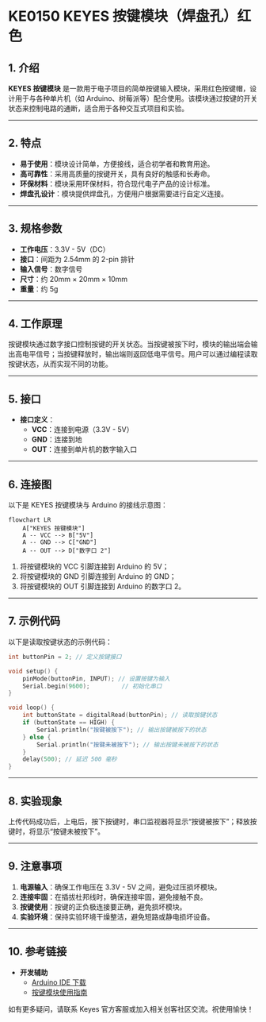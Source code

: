 # KE0150 KEYES 按键模块（焊盘孔）红色



## 1. 介绍
**KEYES 按键模块** 是一款用于电子项目的简单按键输入模块，采用红色按键帽，设计用于与各种单片机（如 Arduino、树莓派等）配合使用。该模块通过按键的开关状态来控制电路的通断，适合用于各种交互式项目和实验。

---

## 2. 特点
- **易于使用**：模块设计简单，方便接线，适合初学者和教育用途。
- **高可靠性**：采用高质量的按键开关，具有良好的触感和长寿命。
- **环保材料**：模块采用环保材料，符合现代电子产品的设计标准。
- **焊盘孔设计**：模块提供焊盘孔，方便用户根据需要进行自定义连接。

---

## 3. 规格参数
- **工作电压**：3.3V - 5V（DC）  
- **接口**：间距为 2.54mm 的 2-pin 排针  
- **输入信号**：数字信号  
- **尺寸**：约 20mm × 20mm × 10mm  
- **重量**：约 5g  

---

## 4. 工作原理
按键模块通过数字接口控制按键的开关状态。当按键被按下时，模块的输出端会输出高电平信号；当按键释放时，输出端则返回低电平信号。用户可以通过编程读取按键状态，从而实现不同的功能。

---

## 5. 接口
- **接口定义**：
  - **VCC**：连接到电源（3.3V - 5V）
  - **GND**：连接到地
  - **OUT**：连接到单片机的数字输入口

---

## 6. 连接图
以下是 KEYES 按键模块与 Arduino 的接线示意图：

```mermaid
flowchart LR
    A["KEYES 按键模块"] 
    A -- VCC --> B["5V"]
    A -- GND --> C["GND"]
    A -- OUT --> D["数字口 2"]
```

1. 将按键模块的 VCC 引脚连接到 Arduino 的 5V；
2. 将按键模块的 GND 引脚连接到 Arduino 的 GND；
3. 将按键模块的 OUT 引脚连接到 Arduino 的数字口 2。

---

## 7. 示例代码
以下是读取按键状态的示例代码：

```cpp
int buttonPin = 2; // 定义按键接口

void setup() {
    pinMode(buttonPin, INPUT); // 设置按键为输入
    Serial.begin(9600);         // 初始化串口
}

void loop() {
    int buttonState = digitalRead(buttonPin); // 读取按键状态
    if (buttonState == HIGH) {
        Serial.println("按键被按下"); // 输出按键被按下的状态
    } else {
        Serial.println("按键未被按下"); // 输出按键未被按下的状态
    }
    delay(500); // 延迟 500 毫秒
}
```

---

## 8. 实验现象
上传代码成功后，上电后，按下按键时，串口监视器将显示“按键被按下”；释放按键时，将显示“按键未被按下”。

---

## 9. 注意事项
1. **电源输入**：确保工作电压在 3.3V - 5V 之间，避免过压损坏模块。  
2. **连接牢固**：在插拔杜邦线时，确保连接牢固，避免接触不良。  
3. **按键使用**：按键的正负极连接要正确，避免损坏模块。  
4. **实验环境**：保持实验环境干燥整洁，避免短路或静电损坏设备。

---

## 10. 参考链接
- **开发辅助**  
  - [Arduino IDE 下载](https://www.arduino.cc/en/software)  
  - [按键模块使用指南](https://learn.adafruit.com/adafruit-arduino-lesson-3-button)  

如有更多疑问，请联系 Keyes 官方客服或加入相关创客社区交流。祝使用愉快！